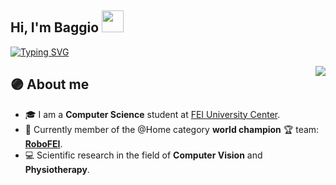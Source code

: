 ## Hi, I'm Baggio <img src="https://media.giphy.com/media/hvRJCLFzcasrR4ia7z/giphy.gif" width="35">

<a href="https://git.io/typing-svg"><img src="https://readme-typing-svg.demolab.com?font=Fira+Code&duration=4000&pause=1000&color=E133F7&center=false&width=435&lines=Computer+Science+Student;RoboFEI%40Home+Member;Computer+Vision+Researcher" alt="Typing SVG" /></a>
  
<img align="right" src="https://github-readme-stats.vercel.app/api?username=baggiio&show_icons=true&theme=jolly">

## :purple_circle:  About me
- :mortar_board: I am a **Computer Science** student at <a href="https://portal.fei.edu.br/">FEI University Center</a>.
- :robot: Currently member of the @Home category **world champion** :trophy: team: <a href="https://www.instagram.com/robofei/">**RoboFEI**</a>.
- :computer: Scientific research in the field of **Computer Vision** and **Physiotherapy**.
